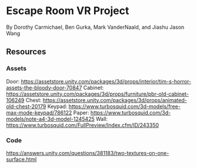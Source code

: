 # Escape Room VR Project
By Dorothy Carmichael, Ben Gurka, Mark VanderNaald, and Jiashu Jason Wang

## Resources
### Assets
Door:     https://assetstore.unity.com/packages/3d/props/interior/tim-s-horror-assets-the-bloody-door-70847
Cabinet:  https://assetstore.unity.com/packages/3d/props/furniture/pbr-old-cabinet-106249
Chest:    https://assetstore.unity.com/packages/3d/props/animated-old-chest-20179
Keypad:   https://www.turbosquid.com/3d-models/free-max-mode-keypad/786122
Paper:    https://www.turbosquid.com/3d-models/note-a4-3d-model-1245425
Wall:     https://www.turbosquid.com/FullPreview/Index.cfm/ID/243350
### Code
https://answers.unity.com/questions/381183/two-textures-on-one-surface.html
